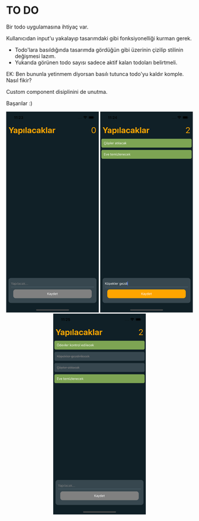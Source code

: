 # TO DO

Bir todo uygulamasına ihtiyaç var.

Kullanıcıdan input'u yakalayıp tasarımdaki gibi fonksiyonelliği kurman gerek.

- Todo'lara basıldığında tasarımda gördüğün gibi üzerinin çizilip stilinin değişmesi lazım.
- Yukarıda görünen todo sayısı sadece aktif kalan todoları belirtmeli.

EK: Ben bununla yetinmem diyorsan basılı tutunca todo'yu kaldır komple. Nasıl fikir?

Custom component disiplinini de unutma.

Başarılar :)

<p align="middle">
  <img src="https://raw.githubusercontent.com/Kodluyoruz/taskforce/main/react-native/odev_2/figures/todo_1.png" width="250" /> 
  <img src="https://raw.githubusercontent.com/Kodluyoruz/taskforce/main/react-native/odev_2/figures/todo_2.png" width="250" /> 
  <img src="https://raw.githubusercontent.com/Kodluyoruz/taskforce/main/react-native/odev_2/figures/todo_3.png" width="250" /> 
</p>
